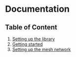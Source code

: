 #  Documentation

## Table of Content

1. [Setting up the library](SETTING_UP.md)
2. [Getting started](GETTING_STARTED.md)
3. [Setting up the mesh network](SETTING_UP_NETWORK.md)


